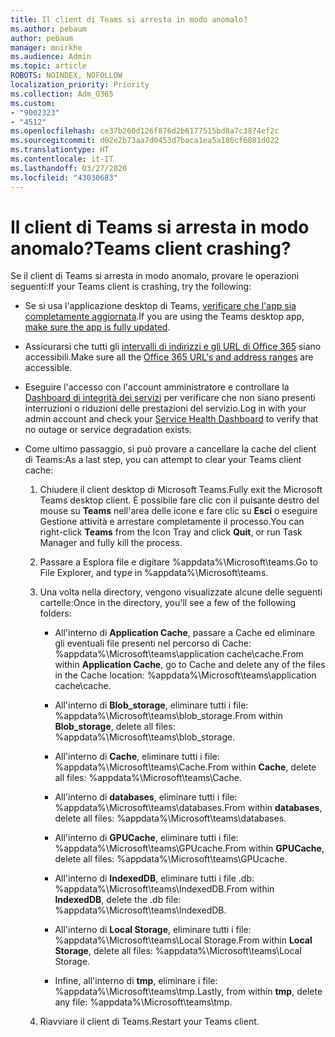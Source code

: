```yaml
---
title: Il client di Teams si arresta in modo anomalo?
ms.author: pebaum
author: pebaum
manager: mnirkhe
ms.audience: Admin
ms.topic: article
ROBOTS: NOINDEX, NOFOLLOW
localization_priority: Priority
ms.collection: Adm_O365
ms.custom:
- "9002323"
- "4512"
ms.openlocfilehash: ce37b260d126f876d2b6177515bd8a7c3874ef2c
ms.sourcegitcommit: d02e2b73aa7d0453d7baca1ea5a186cf6081d022
ms.translationtype: HT
ms.contentlocale: it-IT
ms.lasthandoff: 03/27/2020
ms.locfileid: "43030683"
---
```

# <a name="teams-client-crashing"></a><span data-ttu-id="a85b8-102">Il client di Teams si arresta in modo anomalo?</span><span class="sxs-lookup"><span data-stu-id="a85b8-102">Teams client crashing?</span></span>

<span data-ttu-id="a85b8-103">Se il client di Teams si arresta in modo anomalo, provare le operazioni seguenti:</span><span class="sxs-lookup"><span data-stu-id="a85b8-103">If your Teams client is crashing, try the following:</span></span>

- <span data-ttu-id="a85b8-104">Se si usa l'applicazione desktop di Teams, [verificare che l'app sia completamente aggiornata](https://support.office.com/article/Update-Microsoft-Teams-535a8e4b-45f0-4f6c-8b3d-91bca7a51db1).</span><span class="sxs-lookup"><span data-stu-id="a85b8-104">If you are using the Teams desktop app, [make sure the app is fully updated](https://support.office.com/article/Update-Microsoft-Teams-535a8e4b-45f0-4f6c-8b3d-91bca7a51db1).</span></span>

- <span data-ttu-id="a85b8-105">Assicurarsi che tutti gli [intervalli di indirizzi e gli URL di Office 365](https://docs.microsoft.com/microsoftteams/connectivity-issues) siano accessibili.</span><span class="sxs-lookup"><span data-stu-id="a85b8-105">Make sure all the [Office 365 URL's and address ranges](https://docs.microsoft.com/microsoftteams/connectivity-issues) are accessible.</span></span>

- <span data-ttu-id="a85b8-106">Eseguire l'accesso con l'account amministratore e controllare la [Dashboard di integrità dei servizi](https://docs.microsoft.com/office365/enterprise/view-service-health) per verificare che non siano presenti interruzioni o riduzioni delle prestazioni del servizio.</span><span class="sxs-lookup"><span data-stu-id="a85b8-106">Log in with your admin account and check your [Service Health Dashboard](https://docs.microsoft.com/office365/enterprise/view-service-health) to verify that no outage or service degradation exists.</span></span>

 - <span data-ttu-id="a85b8-107">Come ultimo passaggio, si può provare a cancellare la cache del client di Teams:</span><span class="sxs-lookup"><span data-stu-id="a85b8-107">As a last step, you can attempt to clear your Teams client cache:</span></span>

    1.  <span data-ttu-id="a85b8-108">Chiudere il client desktop di Microsoft Teams.</span><span class="sxs-lookup"><span data-stu-id="a85b8-108">Fully exit the Microsoft Teams desktop client.</span></span> <span data-ttu-id="a85b8-109">È possibile fare clic con il pulsante destro del mouse su **Teams** nell'area delle icone e fare clic su **Esci** o eseguire Gestione attività e arrestare completamente il processo.</span><span class="sxs-lookup"><span data-stu-id="a85b8-109">You can right-click **Teams** from the Icon Tray and click **Quit**, or run Task Manager and fully kill the process.</span></span>

    2.  <span data-ttu-id="a85b8-110">Passare a Esplora file e digitare %appdata%\Microsoft\teams.</span><span class="sxs-lookup"><span data-stu-id="a85b8-110">Go to File Explorer, and type in %appdata%\Microsoft\teams.</span></span>

    3.  <span data-ttu-id="a85b8-111">Una volta nella directory, vengono visualizzate alcune delle seguenti cartelle:</span><span class="sxs-lookup"><span data-stu-id="a85b8-111">Once in the directory, you'll see a few of the following folders:</span></span>

         - <span data-ttu-id="a85b8-112">All'interno di **Application Cache**, passare a Cache ed eliminare gli eventuali file presenti nel percorso di Cache: %appdata%\Microsoft\teams\application cache\cache.</span><span class="sxs-lookup"><span data-stu-id="a85b8-112">From within **Application Cache**, go to Cache and delete any of the files in the Cache location:  %appdata%\Microsoft\teams\application cache\cache.</span></span>

        - <span data-ttu-id="a85b8-113">All'interno di **Blob_storage**, eliminare tutti i file: %appdata%\Microsoft\teams\blob_storage.</span><span class="sxs-lookup"><span data-stu-id="a85b8-113">From within **Blob_storage**, delete all files: %appdata%\Microsoft\teams\blob_storage.</span></span>

        - <span data-ttu-id="a85b8-114">All'interno di **Cache**, eliminare tutti i file: %appdata%\Microsoft\teams\Cache.</span><span class="sxs-lookup"><span data-stu-id="a85b8-114">From within **Cache**, delete all files: %appdata%\Microsoft\teams\Cache.</span></span>

        - <span data-ttu-id="a85b8-115">All'interno di **databases**, eliminare tutti i file: %appdata%\Microsoft\teams\databases.</span><span class="sxs-lookup"><span data-stu-id="a85b8-115">From within **databases**, delete all files: %appdata%\Microsoft\teams\databases.</span></span>

        - <span data-ttu-id="a85b8-116">All'interno di **GPUCache**, eliminare tutti i file: %appdata%\Microsoft\teams\GPUcache.</span><span class="sxs-lookup"><span data-stu-id="a85b8-116">From within **GPUCache**, delete all files: %appdata%\Microsoft\teams\GPUcache.</span></span>

        - <span data-ttu-id="a85b8-117">All'interno di **IndexedDB**, eliminare tutti i file .db: %appdata%\Microsoft\teams\IndexedDB.</span><span class="sxs-lookup"><span data-stu-id="a85b8-117">From within **IndexedDB**, delete the .db file: %appdata%\Microsoft\teams\IndexedDB.</span></span>

        - <span data-ttu-id="a85b8-118">All'interno di **Local Storage**, eliminare tutti i file: %appdata%\Microsoft\teams\Local Storage.</span><span class="sxs-lookup"><span data-stu-id="a85b8-118">From within **Local Storage**, delete all files: %appdata%\Microsoft\teams\Local Storage.</span></span>

        - <span data-ttu-id="a85b8-119">Infine, all'interno di **tmp**, eliminare i file: %appdata%\Microsoft\teams\tmp.</span><span class="sxs-lookup"><span data-stu-id="a85b8-119">Lastly, from within **tmp**, delete any file: %appdata%\Microsoft\teams\tmp.</span></span>

    4. <span data-ttu-id="a85b8-120">Riavviare il client di Teams.</span><span class="sxs-lookup"><span data-stu-id="a85b8-120">Restart your Teams client.</span></span>
